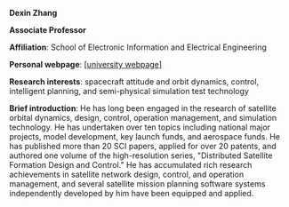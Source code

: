 **Dexin Zhang**

**Associate Professor**

**Affiliation**: School of Electronic Information and Electrical Engineering

**Personal webpage**: [[university webpage]](https://ssse.sjtu.edu.cn/Data/Info/450)

**Research interests**: spacecraft attitude and orbit dynamics, control, intelligent planning, and semi-physical simulation test technology

**Brief introduction**: 
He has long been engaged in the research of satellite orbital dynamics, design, control, operation management, and simulation technology. He has undertaken over ten topics including national major projects, model development, key launch funds, and aerospace funds. He has published more than 20 SCI papers, applied for over 20 patents, and authored one volume of the high-resolution series, "Distributed Satellite Formation Design and Control." He has accumulated rich research achievements in satellite network design, control, and operation management, and several satellite mission planning software systems independently developed by him have been equipped and applied.